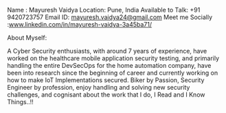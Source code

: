 Name : Mayuresh Vaidya
Location: Pune, India
Available to Talk: +91 9420723757
Email ID: mayuresh.vaidya24@gmail.com
Meet me Socially :www.linkedin.com/in/mayuresh-vaidya-3a45ba71/

About Myself:

  A Cyber Security enthusiasts, with around 7 years of experience, have worked on the healthcare mobile application security testing, and primarily handling the entire DevSecOps for the home automation company, have been into research since the beginning of career and currently working on how to make IoT Implementations secured.
Biker by Passion, Security Engineer by profession, enjoy handling and solving new security challenges, and cognisant about the work that I do, I Read and I Know Things..!!

<!---
mayureshvaidya/mayureshvaidya is a ✨ special ✨ repository because its `README.md` (this file) appears on your GitHub profile.
You can click the Preview link to take a look at your changes.
--->
